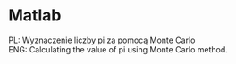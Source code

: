# Matlab

PL: Wyznaczenie liczby pi za pomocą Monte Carlo <br>
ENG: Calculating the value of pi using Monte Carlo method.

